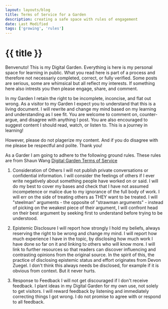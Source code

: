 ```yaml
---
layout: layouts/blog
title: Terms of Service for a Garden 
description: creating a safe space with rules of engagement
date: Last Modified
tags: ['growing', 'rules']
---
```

# {{ title }}


Benvenuto! This is my Digital Garden. Everything is here is my personal space for learning in public. What you read here is part of a process and therefore not necessariy completed, correct, or fully verified.  Some posts are serious, some are whimsical but all reflect my interests. If something here also intrests you then please engage, share, and comment.

In my Garden I retain the right to be incomplete, inconcise, and flat out wrong. As a visitor to my Garden I expect you to understand that this is a living document. I will rewrite and change my mind based on my learning and understanding as I see fit.  You are welcome to comment on, counter-argue, and disagree with anything I post. You are also encouraged to suggest content I should read, watch, or listen to.  This is a journey in learning! 

However, please do not plagerize my content.  And if you do disagree with me please be respectful and polite.  Thank you!


As a Garder I am going to adhere to the following ground rules.  These rules are from Shaun Wang [Digital Garden Terms of Service](https://www.swyx.io/digital-garden-tos)

1. Consideration of Others
I will not publish private conversations or confidential information.
I will consider the feelings of others if I ever write negatively about something people have worked on or said.
I will do my best to cover my bases and check that I have not assumed incompetence or malice due to my ignorance of the full body of work.
I will err on the side of treating others as THEY want to be treated.
I will "steelman" arguments - the opposite of "strawman arguments" - instead of picking on the weakest piece of their argument, I will confront head on their best argument by seeking first to understand before trying to be understood.
2. Epistemic Disclosure
I will report how strongly I hold my beliefs, always reserving the right to be wrong and change my mind.
I will report how much experience I have in the topic, by disclosing how much work I have done so far on it and linking to others who will know more.
I will link to further resources so that readers can discover influencing and contrasting opinions from the original source.
In the spirit of this, the practice of disclosing epistemic status and effort originates from Devon Zuegel. I don't think this always needs be disclosed, for example if it is obvious from context. But it never hurts.

3. Response to Feedback
I will not get discouraged if I don't receive feedback. I plant ideas in my Digital Garden for my own use, not solely to get visitors.
I will reward feedback by listening and immediately correcting things I got wrong.
I do not promise to agree with or respond to all feedback.
